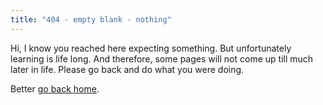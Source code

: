 ```yaml
---
title: "404 - empty blank - nothing"
---
```

Hi, I know you reached here expecting something. But unfortunately learning is life long. And therefore, some pages will not come up till much later in life. Please go back and do what you were doing.

Better [go back home](/).